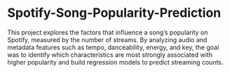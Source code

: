 # Spotify-Song-Popularity-Prediction
This project explores the factors that influence a song’s popularity on Spotify, measured by the number of streams. By analyzing audio and metadata features such as tempo, danceability, energy, and key, the goal was to identify which characteristics are most strongly associated with higher popularity and build regression models to predict streaming counts.
